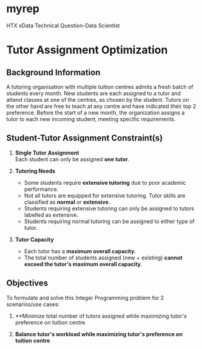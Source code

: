 # myrep
HTX xData Technical Question-Data Scientist

# Tutor Assignment Optimization

## Background Information

A tutoring organisation with multiple tuition centres admits a fresh batch of students every month. New students are each assigned to a tutor and attend classes at one of the centres, as chosen by the student. Tutors on the other hand are free to teach at any centre and have indicated their top 2 preference. Before the start of a new month, the organization assigns a tutor to each new incoming student, meeting specific requirements.

## Student-Tutor Assignment Constraint(s)

1. **Single Tutor Assignment**  
   Each student can only be assigned **one tutor**.

2. **Tutoring Needs**  
   - Some students require **extensive tutoring** due to poor academic performance.  
   - Not all tutors are equipped for extensive tutoring. Tutor skills are classified as **normal** or **extensive**.  
   - Students requiring extensive tutoring can only be assigned to tutors labelled as extensive.  
   - Students requiring normal tutoring can be assigned to either type of tutor.

3. **Tutor Capacity**  
   - Each tutor has a **maximum overall capacity**.  
   - The total number of students assigned (new + existing) **cannot exceed the tutor's maximum overall capacity**.

## Objectives

To formulate and solve this Integer Programming problem for 2 scenarios/use cases:

1. **Minimize total number of tutors assigned while maximizing tutor's preference on tuition centre 

2. **Balance tutor's workload while maximizing tutor's preference on tuition centre**
